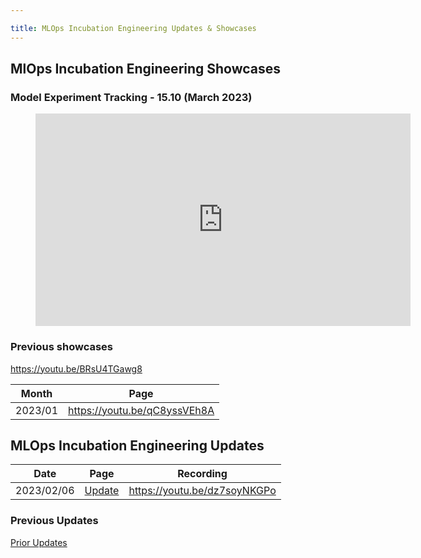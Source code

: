 ```yaml
---

title: MLOps Incubation Engineering Updates & Showcases
---
```


## MlOps Incubation Engineering Showcases

### Model Experiment Tracking - 15.10 (March 2023)

<figure class="video_container">
    <iframe width="600" height="340" src="https://www.youtube.com/embed/BRsU4TGawg8" frameborder="0" allowfullscreen></iframe>
</figure>

### Previous showcases

https://youtu.be/BRsU4TGawg8

| Month    | Page                         |
|----------|------------------------------|
| 2023/01  | https://youtu.be/qC8yssVEh8A |

## MLOps Incubation Engineering Updates

| Date       | Page                                                                   | Recording                    |
|------------|------------------------------------------------------------------------|------------------------------|
| 2023/02/06 | [Update](/handbook/engineering/development/incubation/mlops/updates/20230206.html) | https://youtu.be/dz7soyNKGPo |

### Previous Updates

[Prior Updates](https://gitlab.com/gitlab-org/incubation-engineering/mlops/meta/-/issues/16)






